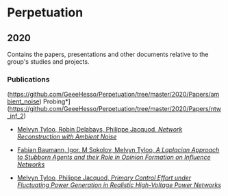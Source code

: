 # Perpetuation
## 2020
Contains the papers, presentations and other documents relative to the group's studies and projects.

### Publications
(https://github.com/GeeeHesso/Perpetuation/tree/master/2020/Papers/ambient_noise)
Probing*](https://github.com/GeeeHesso/Perpetuation/tree/master/2020/Papers/ntw_inf_2)

* [Melvyn Tyloo, Robin Delabays, Philippe Jacquod, *Network Reconstruction with Ambient Noise*](https://github.com/GeeeHesso/Perpetuation/tree/master/2020/Papers/ambient_noise)

* [Fabian Baumann, Igor. M Sokolov, Melvyn Tyloo, *A Laplacian Approach to Stubborn Agents and their Role in Opinion Formation on Influence Networks*](https://github.com/GeeeHesso/Perpetuation/tree/master/2020/Papers/physica_a)

* [Melvyn Tyloo, Philippe Jacquod, *Primary Control Effort under Fluctuating Power Generation in Realistic High-Voltage Power Networks*](https://github.com/GeeeHesso/Perpetuation/tree/master/2020/Papers/LCSS)

